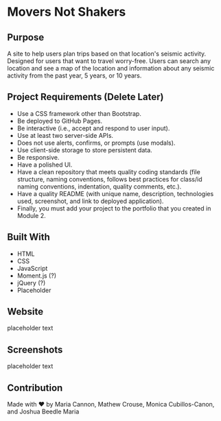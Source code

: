 # Movers Not Shakers

## Purpose
A site to help users plan trips based on that location's seismic activity. Designed for users that want to travel worry-free. Users can search any location and see a map of the location and information about any seismic activity from the past year, 5 years, or 10 years.

## Project Requirements (Delete Later)
* Use a CSS framework other than Bootstrap.
* Be deployed to GitHub Pages.
* Be interactive (i.e., accept and respond to user input).
* Use at least two server-side APIs.
* Does not use alerts, confirms, or prompts (use modals).
* Use client-side storage to store persistent data.
* Be responsive.
* Have a polished UI.
* Have a clean repository that meets quality coding standards (file structure, naming conventions, follows best practices for class/id naming conventions, indentation, quality comments, etc.).
* Have a quality README (with unique name, description, technologies used, screenshot, and link to deployed application).
* Finally, you must add your project to the portfolio that you created in Module 2.

## Built With
* HTML
* CSS
* JavaScript
* Moment.js (?)
* jQuery (?)
* Placeholder

## Website
placeholder text

## Screenshots
placeholder text

## Contribution
Made with ❤️ by Maria Cannon, Mathew Crouse, Monica Cubillos-Canon, and Joshua Beedle
Maria 